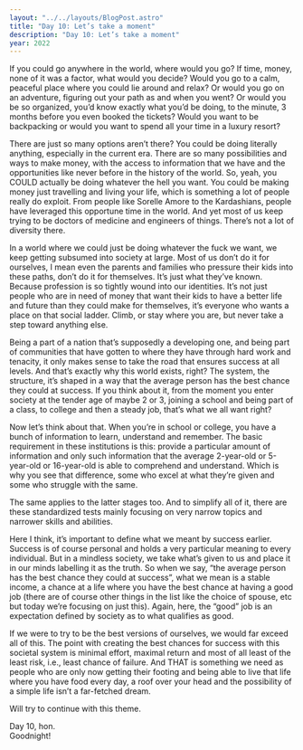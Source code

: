 ```yaml
---
layout: "../../layouts/BlogPost.astro"
title: "Day 10: Let’s take a moment"
description: "Day 10: Let’s take a moment"
year: 2022
---
```


If you could go anywhere in the world, where would you go? If time, money, none of it was a factor, what would you decide? Would you go to a calm, peaceful place where you could lie around and relax? Or would you go on an adventure, figuring out your path as and when you went? Or would you be so organized, you’d know exactly what you’d be doing, to the minute, 3 months before you even booked the tickets? Would you want to be backpacking or would you want to spend all your time in a luxury resort?

There are just so many options aren’t there? You could be doing literally anything, especially in the current era. There are so many possibilities and ways to make money, with the access to information that we have and the opportunities like never before in the history of the world. So, yeah, you COULD actually be doing whatever the hell you want. You could be making money just travelling and living your life, which is something a lot of people really do exploit. From people like Sorelle Amore to the Kardashians, people have leveraged this opportune time in the world. And yet most of us keep trying to be doctors of medicine and engineers of things. There’s not a lot of diversity there.

In a world where we could just be doing whatever the fuck we want, we keep getting subsumed into society at large. Most of us don’t do it for ourselves, I mean even the parents and families who pressure their kids into these paths, don’t do it for themselves. It’s just what they’ve known. Because profession is so tightly wound into our identities. It’s not just people who are in need of money that want their kids to have a better life and future than they could make for themselves, it’s everyone who wants a place on that social ladder. Climb, or stay where you are, but never take a step toward anything else.

Being a part of a nation that’s supposedly a developing one, and being part of communities that have gotten to where they have through hard work and tenacity, it only makes sense to take the road that ensures success at all levels. And that’s exactly why this world exists, right? The system, the structure, it’s shaped in a way that the average person has the best chance they could at success. If you think about it, from the moment you enter society at the tender age of maybe 2 or 3, joining a school and being part of a class, to college and then a steady job, that’s what we all want right?

Now let’s think about that. When you’re in school or college, you have a bunch of information to learn, understand and remember. The basic requirement in these institutions is this: provide a particular amount of information and only such information that the average 2-year-old or 5-year-old or 16-year-old is able to comprehend and understand. Which is why you see that difference, some who excel at what they’re given and some who struggle with the same.

The same applies to the latter stages too. And to simplify all of it, there are these standardized tests mainly focusing on very narrow topics and narrower skills and abilities.

Here I think, it’s important to define what we meant by success earlier. Success is of course personal and holds a very particular meaning to every individual. But in a mindless society, we take what’s given to us and place it in our minds labelling it as the truth. So when we say, “the average person has the best chance they could at success”, what we mean is a stable income, a chance at a life where you have the best chance at having a good job (there are of course other things in the list like the choice of spouse, etc but today we’re focusing on just this). Again, here, the “good” job is an expectation defined by society as to what qualifies as good.

If we were to try to be the best versions of ourselves, we would far exceed all of this. The point with creating the best chances for success with this societal system is minimal effort, maximal return and most of all least of the least risk, i.e., least chance of failure. And THAT is something we need as people who are only now getting their footing and being able to live that life where you have food every day, a roof over your head and the possibility of a simple life isn’t a far-fetched dream.

Will try to continue with this theme.

Day 10, hon.  
Goodnight!

